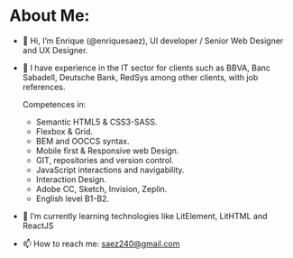 # About Me:

- 👋 Hi, I’m Enrique (@enriquesaez), UI developer / Senior Web Designer and UX Designer.
- 👀 I have experience in the IT sector for clients such as BBVA, Banc Sabadell, Deutsche Bank, RedSys among other clients, with job references. 

    Competences in:

  - Semantic HTML5 & CSS3-SASS.
  - Flexbox & Grid.
  - BEM and OOCCS syntax.
  - Mobile first & Responsive web Design.
  - GIT, repositories and version control.
  - JavaScript interactions and navigability.
  - Interaction Design.
  - Adobe CC, Sketch, Invision, Zeplin.
  - English level B1-B2.

- 🌱 I’m currently learning technologies like LitElement, LitHTML and ReactJS
- 📫 How to reach me: saez240@gmail.com


